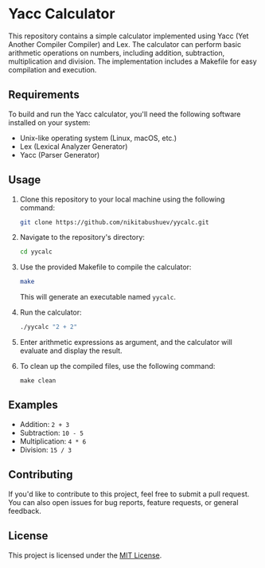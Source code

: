 # Yacc Calculator

This repository contains a simple calculator implemented using Yacc (Yet Another Compiler Compiler) and Lex. The calculator can perform basic arithmetic operations on numbers, including addition, subtraction, multiplication and division. The implementation includes a Makefile for easy compilation and execution.

## Requirements

To build and run the Yacc calculator, you'll need the following software installed on your system:

- Unix-like operating system (Linux, macOS, etc.)
- Lex (Lexical Analyzer Generator)
- Yacc (Parser Generator)

## Usage

1. Clone this repository to your local machine using the following command:

    ```bash
    git clone https://github.com/nikitabushuev/yycalc.git
    ```

2. Navigate to the repository's directory:

    ```bash
    cd yycalc
    ```

3. Use the provided Makefile to compile the calculator:

    ```bash
    make
    ```

   This will generate an executable named `yycalc`.

4. Run the calculator:

    ```bash
    ./yycalc "2 + 2"
    ```

5. Enter arithmetic expressions as argument, and the calculator will evaluate and display the result.

6. To clean up the compiled files, use the following command:

    ```
    make clean
    ```

## Examples

- Addition: `2 + 3`
- Subtraction: `10 - 5`
- Multiplication: `4 * 6`
- Division: `15 / 3`

## Contributing

If you'd like to contribute to this project, feel free to submit a pull request. You can also open issues for bug reports, feature requests, or general feedback.

## License

This project is licensed under the [MIT License](LICENSE).
